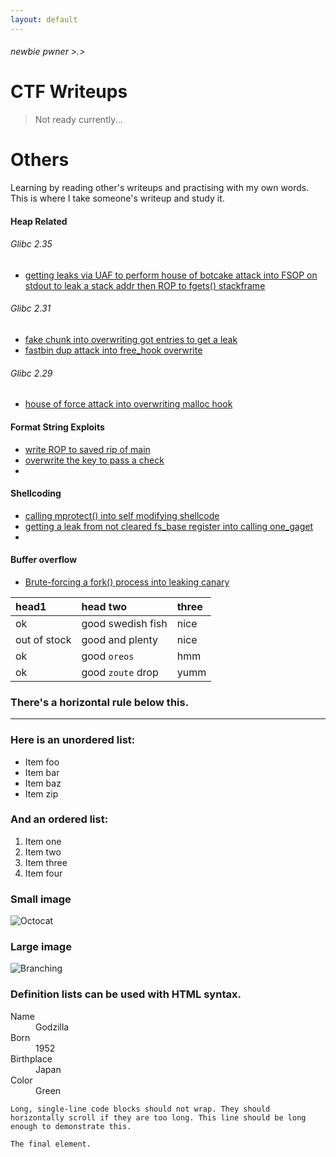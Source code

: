 ```yaml
---
layout: default
---
```

###### newbie pwner >.>

# CTF Writeups

> Not ready currently...


# Others

Learning by reading other's writeups and practising with my own words. This is where I take someone's writeup and study it. 


#### Heap Related
###### Glibc 2.35
*  [getting leaks via UAF to perform house of botcake attack into FSOP on stdout to leak a stack addr then ROP to fgets() stackframe](../../../../../tokyoking/ctf/tree/main/heap/otherbins/ImaginaryCTF23/mailman/README.md)
  
###### Glibc 2.31
*   [fake chunk into overwriting got entries to get a leak](../../../../../tokyoking/ctf/tree/main/heap/tcache/BACKDOOR23/Konsolidator)
*   [fastbin dup attack into free_hook overwrite](../../../../../tokyoking/ctf/tree/main/heap/otherbins/JUSTCTF22/pwn_notes/)   
    
###### Glibc 2.29
*   [house of force attack into overwriting malloc hook](../../../../../tokyoking/ctf/tree/main/heap/otherbins/SUNSHINECTF23/House_of_Sus)

#### Format String Exploits
*   [write ROP to saved rip of main](../../../../../tokyoking/ctf/tree/main/format_string/BACKDOOR23/Baby_formatter)
*   [overwrite the key to pass a check](../../../../../tokyoking/ctf/tree/main/format_string/BlueHensCTF24/)
*   
#### Shellcoding
*   [calling mprotect() into self modifying shellcode](../../../../../tokyoking/ctf/tree/main/shellcode/HKCERTCTF24/shellcode_runner3/)
*   [getting a leak from not cleared fs_base register into calling one_gaget](../../../../../tokyoking/ctf/tree/main/shellcode/HKCERTCTF24/shellcode_runner3(revenge)/)
*   
#### Buffer overflow
*   [Brute-forcing a fork() process into leaking canary](../../../../../tokyoking/ctf/tree/main/buffer_overflow/UTCCTF24)




| head1        | head two          | three |
|:-------------|:------------------|:------|
| ok           | good swedish fish | nice  |
| out of stock | good and plenty   | nice  |
| ok           | good `oreos`      | hmm   |
| ok           | good `zoute` drop | yumm  |

### There's a horizontal rule below this.

* * *

### Here is an unordered list:

*   Item foo
*   Item bar
*   Item baz
*   Item zip

### And an ordered list:

1.  Item one
1.  Item two
1.  Item three
1.  Item four


### Small image

![Octocat](https://github.githubassets.com/images/icons/emoji/octocat.png)

### Large image

![Branching](https://guides.github.com/activities/hello-world/branching.png)


### Definition lists can be used with HTML syntax.

<dl>
<dt>Name</dt>
<dd>Godzilla</dd>
<dt>Born</dt>
<dd>1952</dd>
<dt>Birthplace</dt>
<dd>Japan</dd>
<dt>Color</dt>
<dd>Green</dd>
</dl>

```
Long, single-line code blocks should not wrap. They should horizontally scroll if they are too long. This line should be long enough to demonstrate this.
```

```
The final element.
```
